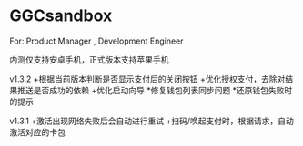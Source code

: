 # GGCsandbox
For: Product Manager , Development Engineer

内测仅支持安卓手机，正式版本支持苹果手机

v1.3.2
+根据当前版本判断是否显示支付后的关闭按钮
+优化授权支付，去除对结果推送是否成功的依赖
+优化启动向导
*修复钱包列表同步问题
*还原钱包失败时的提示

v1.3.1
+激活出现网络失败后会自动进行重试
+扫码/唤起支付时，根据请求，自动激活对应的卡包
